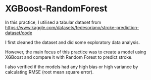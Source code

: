 # XGBoost-RandomForest

In this practice, I utilised a tabular dataset from https://www.kaggle.com/datasets/fedesoriano/stroke-prediction-dataset/code

I first cleaned the dataset and did some exploratory data analysis.

However, the main focus of this practice was to create a model using XGBoost and compare it with Random Forest to predict stroke. 

I also verified if the models had any high bias or high variance by calculating RMSE (root mean square error).
